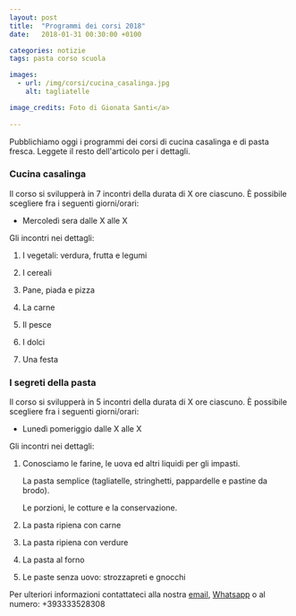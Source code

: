 ```yaml
---
layout: post
title:  "Programmi dei corsi 2018"
date:   2018-01-31 00:30:00 +0100

categories: notizie
tags: pasta corso scuola

images:
  - url: /img/corsi/cucina_casalinga.jpg
    alt: tagliatelle

image_credits: Foto di Gionata Santi</a>
 
---
```


Pubblichiamo oggi i programmi dei corsi di cucina casalinga e di pasta fresca. Leggete il resto dell'articolo per i dettagli.

<!--continua-->

### Cucina casalinga

Il corso si svilupperà in 7 incontri della durata di X ore ciascuno. È possibile scegliere fra i seguenti giorni/orari:

* Mercoledì sera dalle X alle X

Gli incontri nei dettagli:

1. I vegetali: verdura, frutta e legumi

2. I cereali

3. Pane, piada e pizza

4. La carne

5. Il pesce

6. I dolci

7. Una festa

### I segreti della pasta

Il corso si svilupperà in 5 incontri della durata di X ore ciascuno. È possibile scegliere fra i seguenti giorni/orari:

* Lunedì pomeriggio dalle X alle X

Gli incontri nei dettagli:

1. Conosciamo le farine, le uova ed altri liquidi per gli impasti. 

    La pasta semplice (tagliatelle, stringhetti, pappardelle e pastine da brodo).
    
    Le porzioni, le cotture e la conservazione.
    
2. La pasta ripiena con carne

3. La pasta ripiena con verdure

4. La pasta al forno

5. Le paste senza uovo: strozzapreti e gnocchi

Per ulteriori informazioni contattateci alla nostra [email](&#x6d;&#97;&#x69;&#108;&#116;&#111;&#x3a;&#x63;&#x75;&#x63;&#105;&#x6e;&#x61;&#x2e;&#x64;&#x69;&#46;&#108;&#111;&#100;&#x69;&#x40;&#x67;&#109;&#x61;&#105;&#x6c;&#x2e;&#99;&#111;&#109; "Invia email"), [Whatsapp](https://api.whatsapp.com/send?phone=393333528308 "Invia messaggio") o al numero: +393333528308